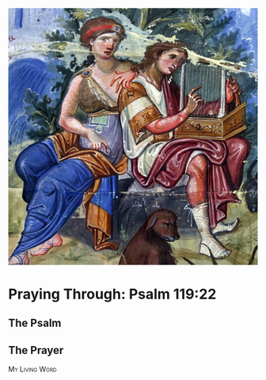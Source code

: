 <img class="intro-right" src="art-paris-psalter.jpg">

<style>
  li {list-style-type: none;}
  p + ul {
    margin-top: -18px;
}
</style>

# Praying Through: Psalm 119:22

## The Psalm

## The Prayer

<div style="font-variant: small-caps;">
My Living Word
</div>
